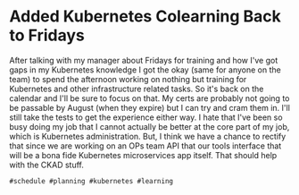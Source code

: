# Added Kubernetes Colearning Back to Fridays

After talking with my manager about Fridays for training and how I've
got gaps in my Kubernetes knowledge I got the okay (same for anyone on
the team) to spend the afternoon working on nothing but training for
Kubernetes and other infrastructure related tasks. So it's back on the
calendar and I'll be sure to focus on that. My certs are probably not
going to be passable by August (when they expire) but I can try and cram
them in. I'll still take the tests to get the experience either way. I
hate that I've been so busy doing my job that I cannot actually be
better at the core part of my job, which is Kubernetes administration.
But, I think we have a chance to rectify that since we are working on an
OPs team API that our tools interface that will be a bona fide
Kubernetes microservices app itself. That should help with the CKAD
stuff.

    #schedule #planning #kubernetes #learning
